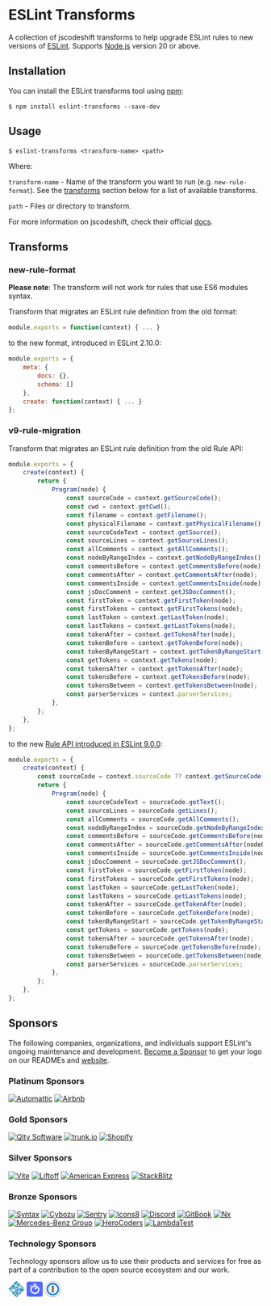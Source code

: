 # ESLint Transforms

A collection of jscodeshift transforms to help upgrade ESLint rules to new versions of [ESLint](https://github.com/eslint/eslint).
Supports [Node.js](https://nodejs.org) version 20 or above.

## Installation

You can install the ESLint transforms tool using [npm](https://npmjs.com):

```
$ npm install eslint-transforms --save-dev
```

## Usage

```
$ eslint-transforms <transform-name> <path>
```

Where:

`transform-name` - Name of the transform you want to run (e.g. `new-rule-format`). See the [transforms](#transforms) section below for a list of available transforms.

`path` - Files or directory to transform.

For more information on jscodeshift, check their official [docs](https://github.com/facebook/jscodeshift).

## Transforms

### new-rule-format

**Please note**: The transform will not work for rules that use ES6 modules syntax.

Transform that migrates an ESLint rule definition from the old format:

```javascript
module.exports = function(context) { ... }
```

to the new format, introduced in ESLint 2.10.0:

```javascript
module.exports = {
    meta: {
        docs: {},
        schema: []
    },
    create: function(context) { ... }
};
```

### v9-rule-migration

Transform that migrates an ESLint rule definition from the old Rule API:

```javascript
module.exports = {
    create(context) {
        return {
            Program(node) {
                const sourceCode = context.getSourceCode();
                const cwd = context.getCwd();
                const filename = context.getFilename();
                const physicalFilename = context.getPhysicalFilename();
                const sourceCodeText = context.getSource();
                const sourceLines = context.getSourceLines();
                const allComments = context.getAllComments();
                const nodeByRangeIndex = context.getNodeByRangeIndex();
                const commentsBefore = context.getCommentsBefore(node);
                const commentsAfter = context.getCommentsAfter(node);
                const commentsInside = context.getCommentsInside(node);
                const jsDocComment = context.getJSDocComment();
                const firstToken = context.getFirstToken(node);
                const firstTokens = context.getFirstTokens(node);
                const lastToken = context.getLastToken(node);
                const lastTokens = context.getLastTokens(node);
                const tokenAfter = context.getTokenAfter(node);
                const tokenBefore = context.getTokenBefore(node);
                const tokenByRangeStart = context.getTokenByRangeStart(node);
                const getTokens = context.getTokens(node);
                const tokensAfter = context.getTokensAfter(node);
                const tokensBefore = context.getTokensBefore(node);
                const tokensBetween = context.getTokensBetween(node);
                const parserServices = context.parserServices;
            },
        };
    },
};
```

to the new [Rule API introduced in ESLint 9.0.0](https://eslint.org/blog/2023/09/preparing-custom-rules-eslint-v9/):

```javascript
module.exports = {
    create(context) {
        const sourceCode = context.sourceCode ?? context.getSourceCode();
        return {
            Program(node) {
                const sourceCodeText = sourceCode.getText();
                const sourceLines = sourceCode.getLines();
                const allComments = sourceCode.getAllComments();
                const nodeByRangeIndex = sourceCode.getNodeByRangeIndex();
                const commentsBefore = sourceCode.getCommentsBefore(nodeOrToken);
                const commentsAfter = sourceCode.getCommentsAfter(nodeOrToken);
                const commentsInside = sourceCode.getCommentsInside(nodeOrToken);
                const jsDocComment = sourceCode.getJSDocComment();
                const firstToken = sourceCode.getFirstToken(node);
                const firstTokens = sourceCode.getFirstTokens(node);
                const lastToken = sourceCode.getLastToken(node);
                const lastTokens = sourceCode.getLastTokens(node);
                const tokenAfter = sourceCode.getTokenAfter(node);
                const tokenBefore = sourceCode.getTokenBefore(node);
                const tokenByRangeStart = sourceCode.getTokenByRangeStart(node);
                const getTokens = sourceCode.getTokens(node);
                const tokensAfter = sourceCode.getTokensAfter(node);
                const tokensBefore = sourceCode.getTokensBefore(node);
                const tokensBetween = sourceCode.getTokensBetween(node);
                const parserServices = sourceCode.parserServices;
            },
        };
    },
};
```

<!-- NOTE: This section is autogenerated. Do not manually edit.-->
<!--sponsorsstart-->

## Sponsors

The following companies, organizations, and individuals support ESLint's ongoing maintenance and development. [Become a Sponsor](https://eslint.org/donate)
to get your logo on our READMEs and [website](https://eslint.org/sponsors).

<h3>Platinum Sponsors</h3>
<p><a href="https://automattic.com"><img src="https://images.opencollective.com/automattic/d0ef3e1/logo.png" alt="Automattic" height="128"></a> <a href="https://www.airbnb.com/"><img src="https://images.opencollective.com/airbnb/d327d66/logo.png" alt="Airbnb" height="128"></a></p><h3>Gold Sponsors</h3>
<p><a href="https://qlty.sh/"><img src="https://images.opencollective.com/qltysh/33d157d/logo.png" alt="Qlty Software" height="96"></a> <a href="https://trunk.io/"><img src="https://images.opencollective.com/trunkio/fb92d60/avatar.png" alt="trunk.io" height="96"></a> <a href="https://shopify.engineering/"><img src="https://avatars.githubusercontent.com/u/8085" alt="Shopify" height="96"></a></p><h3>Silver Sponsors</h3>
<p><a href="https://vite.dev/"><img src="https://images.opencollective.com/vite/e6d15e1/logo.png" alt="Vite" height="64"></a> <a href="https://liftoff.io/"><img src="https://images.opencollective.com/liftoff/5c4fa84/logo.png" alt="Liftoff" height="64"></a> <a href="https://americanexpress.io"><img src="https://avatars.githubusercontent.com/u/3853301" alt="American Express" height="64"></a> <a href="https://stackblitz.com"><img src="https://avatars.githubusercontent.com/u/28635252" alt="StackBlitz" height="64"></a></p><h3>Bronze Sponsors</h3>
<p><a href="https://syntax.fm"><img src="https://github.com/syntaxfm.png" alt="Syntax" height="32"></a> <a href="https://cybozu.co.jp/"><img src="https://images.opencollective.com/cybozu/933e46d/logo.png" alt="Cybozu" height="32"></a> <a href="https://sentry.io"><img src="https://github.com/getsentry.png" alt="Sentry" height="32"></a> <a href="https://icons8.com/"><img src="https://images.opencollective.com/icons8/7fa1641/logo.png" alt="Icons8" height="32"></a> <a href="https://discord.com"><img src="https://images.opencollective.com/discordapp/f9645d9/logo.png" alt="Discord" height="32"></a> <a href="https://www.gitbook.com"><img src="https://avatars.githubusercontent.com/u/7111340" alt="GitBook" height="32"></a> <a href="https://nx.dev"><img src="https://avatars.githubusercontent.com/u/23692104" alt="Nx" height="32"></a> <a href="https://opensource.mercedes-benz.com/"><img src="https://avatars.githubusercontent.com/u/34240465" alt="Mercedes-Benz Group" height="32"></a> <a href="https://herocoders.com"><img src="https://avatars.githubusercontent.com/u/37549774" alt="HeroCoders" height="32"></a> <a href="https://www.lambdatest.com"><img src="https://avatars.githubusercontent.com/u/171592363" alt="LambdaTest" height="32"></a></p>
<h3>Technology Sponsors</h3>
Technology sponsors allow us to use their products and services for free as part of a contribution to the open source ecosystem and our work.
<p><a href="https://netlify.com"><img src="https://raw.githubusercontent.com/eslint/eslint.org/main/src/assets/images/techsponsors/netlify-icon.svg" alt="Netlify" height="32"></a> <a href="https://algolia.com"><img src="https://raw.githubusercontent.com/eslint/eslint.org/main/src/assets/images/techsponsors/algolia-icon.svg" alt="Algolia" height="32"></a> <a href="https://1password.com"><img src="https://raw.githubusercontent.com/eslint/eslint.org/main/src/assets/images/techsponsors/1password-icon.svg" alt="1Password" height="32"></a></p>
<!--sponsorsend-->
